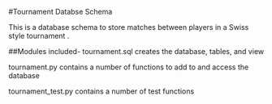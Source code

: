 #Tournament Databse Schema 

This is a database schema to store matches between players in a Swiss style tournament .

##Modules included-
tournament.sql creates the database, tables, and view

tournament.py contains a number of functions to add to and access the database

tournament_test.py contains a number of test functions

